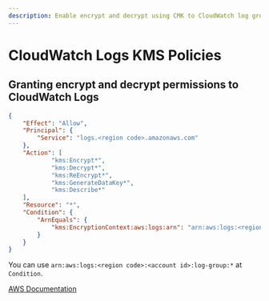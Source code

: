 ```yaml
---
description: Enable encrypt and decrypt using CMK to CloudWatch log groups.
---
```


# CloudWatch Logs KMS Policies

## Granting encrypt and decrypt permissions to CloudWatch Logs

``` json linenums="1" hl_lines="4 16"
{
    "Effect": "Allow",
    "Principal": {
        "Service": "logs.<region code>.amazonaws.com"
    },
    "Action": [
            "kms:Encrypt*",
            "kms:Decrypt*",
            "kms:ReEncrypt*",
            "kms:GenerateDataKey*",
            "kms:Describe*"
    ],
    "Resource": "*",
    "Condition": {
        "ArnEquals": {
            "kms:EncryptionContext:aws:logs:arn": "arn:aws:logs:<region code>:<account id>:log-group:<log group name>"
        }
    }
}
```

You can use `arn:aws:logs:<region code>:<account id>:log-group:*` at `Condition`.

[AWS Documentation](https://docs.aws.amazon.com/AmazonCloudWatch/latest/logs/encrypt-log-data-kms.html)